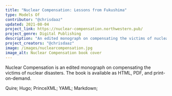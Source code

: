 ```yaml
---
title: "Nuclear Compensation: Lessons from Fukushima" 
type: Models Of
contributor: "@chrisdaaz"
updated: 2021-08-04
project_link: https://nuclear-compensation.northwestern.pub/ 
project_genre: Digital Publishing
description: "An edited monograph on compensating the victims of nuclear disasters." 
project_creators: "@chrisdaaz" 
image: /images/nuclearcompensation.jpg 
image_alt: Nuclear Compensation book cover
---
```


Nuclear Compensation is an edited monograph on compensating the victims of nuclear disasters. The book is available as HTML, PDF, and print-on-demand.

Quire; Hugo; PrinceXML; YAML; Markdown; 
